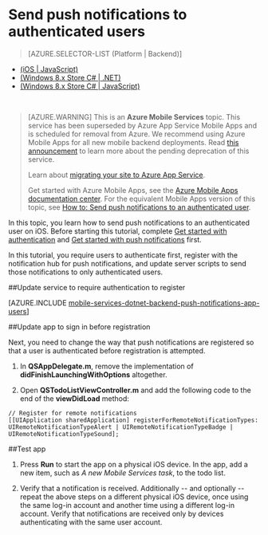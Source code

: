 <properties
	pageTitle="Send Push Notifications to Authenticated Users (.NET Backend)"
	description="Learn how to send push notifications to specific"
	services="mobile-services,notification-hubs"
	documentationCenter="ios"
	authors="krisragh"
	manager="dwrede"
	editor=""/>

<tags
	ms.service="mobile-services"
	ms.workload="mobile"
	ms.tgt_pltfrm="mobile-ios"
	ms.devlang="objective-c"
	ms.topic="article"
	ms.date="07/21/2016"
	ms.author="krisragh"/>

# Send push notifications to authenticated users
> [AZURE.SELECTOR-LIST (Platform | Backend)]
- [(iOS | JavaScript)](../articles/mobile-services-javascript-backend-ios-push-notifications-app-users.md)
- [(Windows 8.x Store C# | .NET)](../articles/mobile-services-dotnet-backend-windows-store-dotnet-push-notifications-app-users.md)
- [(Windows 8.x Store C# | JavaScript)](../articles/mobile-services-javascript-backend-windows-store-dotnet-push-notifications-app-users.md)

&nbsp;

>[AZURE.WARNING] This is an **Azure Mobile Services** topic.  This service has been superseded by Azure App Service Mobile Apps and is scheduled for removal from Azure.  We recommend using Azure Mobile Apps for all new mobile backend deployments.  Read [this announcement](https://azure.microsoft.com/blog/transition-of-azure-mobile-services/) to learn more about the pending deprecation of this service.  
> 
> Learn about [migrating your site to Azure App Service](../articles/app-service-mobile/app-service-mobile-migrating-from-mobile-services.md).
>
> Get started with Azure Mobile Apps, see the [Azure Mobile Apps documentation center](https://azure.microsoft.com/documentation/learning-paths/appservice-mobileapps/).
> For the equivalent Mobile Apps version of this topic, see [How to: Send push notifications to an authenticated user](../app-service-mobile/app-service-mobile-dotnet-backend-how-to-use-server-sdk.md#push-user).

In this topic, you learn how to send push notifications to an authenticated user on iOS. Before starting this tutorial, complete [Get started with authentication] and [Get started with push notifications] first.

In this tutorial, you require users to authenticate first, register with the notification hub for push notifications, and update server scripts to send those notifications to only authenticated users.

##<a name="register"></a>Update service to require authentication to register

[AZURE.INCLUDE [mobile-services-dotnet-backend-push-notifications-app-users](../../includes/mobile-services-dotnet-backend-push-notifications-app-users.md)]

##<a name="update-app"></a>Update app to sign in before registration


Next, you need to change the way that push notifications are registered so that a user is authenticated before registration is attempted.

1. In **QSAppDelegate.m**, remove the implementation of **didFinishLaunchingWithOptions** altogether.

2. Open **QSTodoListViewController.m** and add the following code to the end of the **viewDidLoad** method:

```
// Register for remote notifications
[[UIApplication sharedApplication] registerForRemoteNotificationTypes:
UIRemoteNotificationTypeAlert | UIRemoteNotificationTypeBadge | UIRemoteNotificationTypeSound];
```

##<a name="test"></a>Test app


1. Press **Run** to start the app on a physical iOS device. In the app, add a new item, such as _A new Mobile Services task_, to the todo list.

2. Verify that a notification is received. Additionally -- and optionally -- repeat the above steps on a different physical iOS device, once using the same log-in account and another time using a different log-in account. Verify that notifications are received only by devices authenticating with the same user account.

<!-- Anchors. -->
[Updating the service to require authentication for registration]: #register
[Updating the app to log in before registration]: #update-app
[Testing the app]: #test
[Next Steps]:#next-steps


<!-- URLs. -->
[Get started with authentication]: mobile-services-dotnet-backend-ios-get-started-users.md
[Get started with push notifications]: mobile-services-dotnet-backend-ios-get-started-push.md
[Mobile Services .NET How-to Conceptual Reference]: /develop/mobile/how-to-guides/work-with-net-client-library
